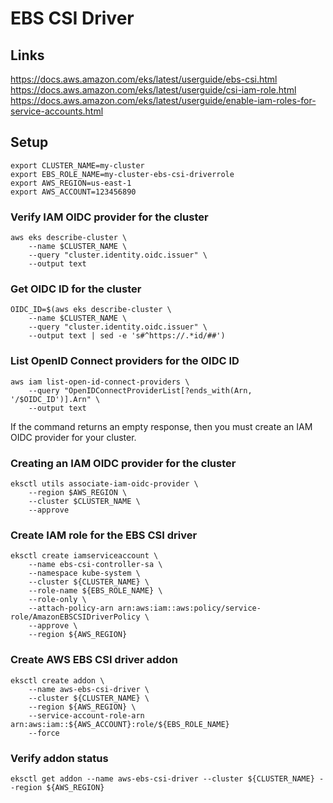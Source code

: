 # EBS CSI Driver

## Links
https://docs.aws.amazon.com/eks/latest/userguide/ebs-csi.html
https://docs.aws.amazon.com/eks/latest/userguide/csi-iam-role.html
https://docs.aws.amazon.com/eks/latest/userguide/enable-iam-roles-for-service-accounts.html

## Setup

```
export CLUSTER_NAME=my-cluster
export EBS_ROLE_NAME=my-cluster-ebs-csi-driverrole
export AWS_REGION=us-east-1
export AWS_ACCOUNT=123456890
```

### Verify IAM OIDC provider for the cluster

```
aws eks describe-cluster \
    --name $CLUSTER_NAME \
    --query "cluster.identity.oidc.issuer" \
    --output text
```

### Get OIDC ID for the cluster

```
OIDC_ID=$(aws eks describe-cluster \
    --name $CLUSTER_NAME \
    --query "cluster.identity.oidc.issuer" \
    --output text | sed -e 's#^https://.*id/##')
```

### List OpenID Connect providers for the OIDC ID

```
aws iam list-open-id-connect-providers \
    --query "OpenIDConnectProviderList[?ends_with(Arn, '/$OIDC_ID')].Arn" \
    --output text
```

If the command returns an empty response, then you must create an IAM OIDC provider for your cluster.

### Creating an IAM OIDC provider for the cluster

```
eksctl utils associate-iam-oidc-provider \
    --region $AWS_REGION \
    --cluster $CLUSTER_NAME \
    --approve
```

### Create IAM role for the EBS CSI driver

```
eksctl create iamserviceaccount \
    --name ebs-csi-controller-sa \
    --namespace kube-system \
    --cluster ${CLUSTER_NAME} \
    --role-name ${EBS_ROLE_NAME} \
    --role-only \
    --attach-policy-arn arn:aws:iam::aws:policy/service-role/AmazonEBSCSIDriverPolicy \
    --approve \
    --region ${AWS_REGION}
```

### Create AWS EBS CSI driver addon

```
eksctl create addon \
    --name aws-ebs-csi-driver \
    --cluster ${CLUSTER_NAME} \
    --region ${AWS_REGION} \
    --service-account-role-arn arn:aws:iam::${AWS_ACCOUNT}:role/${EBS_ROLE_NAME}
    --force
```

### Verify addon status

```
eksctl get addon --name aws-ebs-csi-driver --cluster ${CLUSTER_NAME} --region ${AWS_REGION}
```

